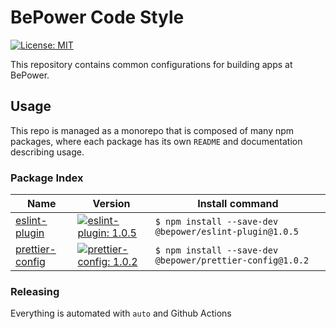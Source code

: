# BePower Code Style

[![License: MIT](https://img.shields.io/badge/License-MIT-green.svg)](LICENSE.md)

This repository contains common configurations for building apps at BePower.

## Usage

This repo is managed as a monorepo that is composed of many npm packages, where each package has its own `README` and documentation describing usage.

### Package Index

[//]: # (BEGIN TABLE)

| Name | Version | Install command |
| --- | --- | --- |
| [eslint-plugin](packages/eslint-plugin) | [![eslint-plugin: 1.0.5](https://img.shields.io/badge/eslint--plugin-1.0.5-brightgreen.svg)](packages/eslint-plugin/package.json) | `$ npm install --save-dev @bepower/eslint-plugin@1.0.5` |
| [prettier-config](packages/prettier-config) | [![prettier-config: 1.0.2](https://img.shields.io/badge/prettier--config-1.0.2-brightgreen.svg)](packages/prettier-config/package.json) | `$ npm install --save-dev @bepower/prettier-config@1.0.2` |

[//]: # (END TABLE)

### Releasing

Everything is automated with `auto` and Github Actions

